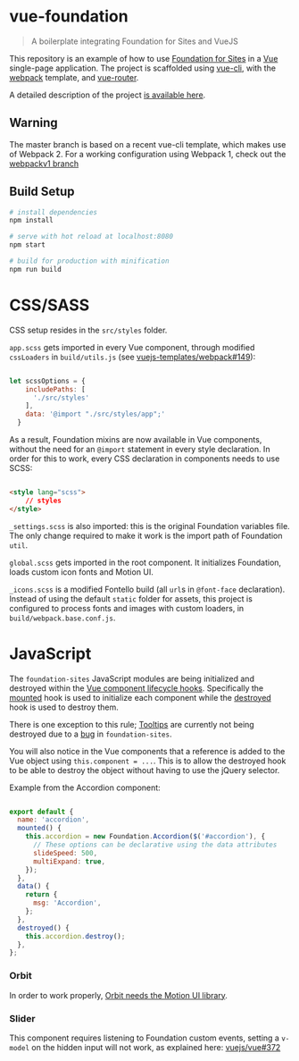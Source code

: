 # vue-foundation

> A boilerplate integrating Foundation for Sites and VueJS

This repository is an example of how to use [Foundation for Sites](https://github.com/zurb/foundation-sites) in a [Vue](https://github.com/vuejs/vue) single-page application. The project is scaffolded using [vue-cli](https://github.com/vuejs/vue-cli), with the [webpack](https://github.com/vuejs-templates/webpack) template, and [vue-router](https://github.com/vuejs/vue-router). 

A detailed description of the project [is available here](https://medium.com/@tommaso.marcelli/setting-up-vue-2-and-foundation-6-3f858b4ad20#.mfkp11mid).

## Warning
The master branch is based on a recent vue-cli template, which makes use of Webpack 2. For a working configuration using Webpack 1, check out the [webpackv1 branch](https://github.com/hal0gen/vue-foundation/tree/webpackv1)

## Build Setup

``` bash
# install dependencies
npm install

# serve with hot reload at localhost:8080
npm start

# build for production with minification
npm run build
```

# CSS/SASS

CSS setup resides in the `src/styles` folder.

`app.scss` gets imported in every Vue component, through modified `cssLoaders` in `build/utils.js` (see [vuejs-templates/webpack#149](https://github.com/vuejs-templates/webpack/issues/149)):

```js

let scssOptions = {
    includePaths: [
      './src/styles'
    ],
    data: '@import "./src/styles/app";'
  }

```

As a result, Foundation mixins are now available in Vue components, without the need for an `@import` statement in every style declaration. In order for this to work, every CSS declaration in components needs to use SCSS:

```html

<style lang="scss">
    // styles
</style>

```

`_settings.scss` is also imported: this is the original Foundation variables file. The only change required to make it work is the import path of Foundation `util`. 

`global.scss` gets imported in the root component. It initializes Foundation, loads custom icon fonts and Motion UI.

`_icons.scss` is a modified Fontello build (all `url`s in `@font-face` declaration). Instead of using the default `static` folder for assets, this project is configured to process fonts and images with custom loaders, in `build/webpack.base.conf.js`.

# JavaScript

The `foundation-sites` JavaScript modules are being initialized and destroyed within the [Vue component lifecycle hooks](https://vuejs.org/v2/api/#Options-Lifecycle-Hooks). Specifically the [mounted](https://vuejs.org/v2/api/#mounted) hook is used to initialize each component while the [destroyed](https://vuejs.org/v2/api/#destroyed) hook is used to destroy them.

There is one exception to this rule; [Tooltips](https://github.com/vue-foundation/vue-foundation/blob/master/src/components/Tooltip.vue) are currently not being destroyed due to a [bug](https://github.com/zurb/foundation-sites/issues/7554) in `foundation-sites`.

You will also notice in the Vue components that a reference is added to the Vue object using `this.component = ...`. This is to allow the destroyed hook to be able to destroy the object without having to use the jQuery selector.

Example from the Accordion component:

```js

export default {
  name: 'accordion',
  mounted() {
    this.accordion = new Foundation.Accordion($('#accordion'), {
      // These options can be declarative using the data attributes
      slideSpeed: 500,
      multiExpand: true,
    });
  },
  data() {
    return {
      msg: 'Accordion',
    };
  },
  destroyed() {
    this.accordion.destroy();
  },
};

```

### Orbit
In order to work properly, [Orbit needs the Motion UI library](http://foundation.zurb.com/sites/docs/orbit.html#using-animation).

### Slider
This component requires listening to Foundation custom events, setting a `v-model` on the hidden input will not work, as explained here: [vuejs/vue#372](https://github.com/vuejs/vue/issues/372) 
